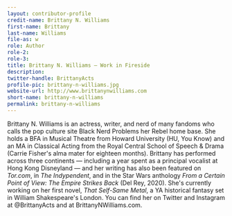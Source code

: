 ```yaml
---
layout: contributor-profile
credit-name: Brittany N. Williams
first-name: Brittany
last-name: Williams
file-as: w
role: Author
role-2:
role-3:
title: Brittany N. Williams — Work in Fireside
description:
twitter-handle: BrittanyActs
profile-pic: brittany-n-williams.jpg
website-url: http://www.brittanynwilliams.com
short-name: brittany-n-williams
permalink: brittany-n-williams
---
```

Brittany N. Williams is an actress, writer, and nerd of many fandoms who calls the pop culture site Black Nerd Problems her Rebel home base. She holds a BFA in Musical Theatre from Howard University (HU, You Know) and an MA in Classical Acting from the Royal Central School of Speech & Drama (Carrie Fisher's alma mater for eighteen months). Brittany has performed across three continents — including a year spent as a principal vocalist at Hong Kong Disneyland — and her writing has also been featured on _Tor.com_, in _The Indypendent_, and in the Star Wars anthology _From a Certain Point of View: The Empire Strikes Back_ (Del Rey, 2020). She's currently working on her first novel, _That Self-Same Metal_, a YA historical fantasy set in William Shakespeare's London. You can find her on Twitter and Instagram at @BrittanyActs and at BrittanyNWilliams.com.
